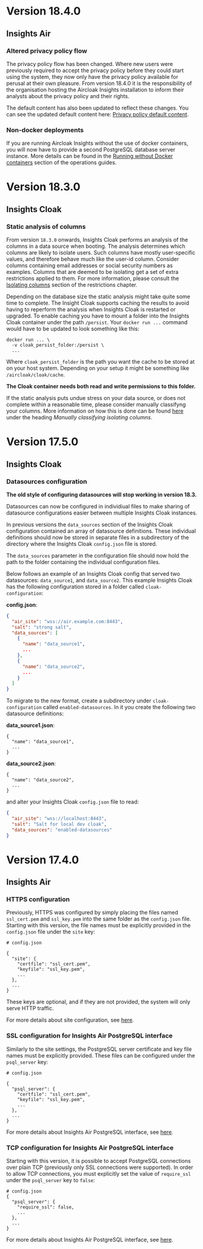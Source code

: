 # Version 18.4.0

## Insights Air

### Altered privacy policy flow

The privacy policy flow has been changed. Where new users were previously required to accept the privacy policy
before they could start using the system, they now only have the privacy policy available for perusal at their
own pleasure. From version 18.4.0 it is the responsibility of the organisation hosting the Aircloak Insights
installation to inform their analysts about the privacy policy and their rights.

The default content has also been updated to reflect these changes. You can see the updated default content here:
[Privacy policy default content](upgrade/1804_privacy_policy.md).

### Non-docker deployments

If you are running Aircloak Insights without the use of docker containers, you will now have to provide a
second PostgreSQL database server instance. More details can be found in the [Running without Docker containers](/ops/configuration.html#running-without-docker-containers)
section of the operations guides.

# Version 18.3.0

## Insights Cloak

### Static analysis of columns

From version `18.3.0` onwards, Insights Cloak performs an analysis of the columns in a data source when booting.
The analysis determines which columns are likely to isolate users.
Such columns have mostly user-specific values, and therefore behave much like the user-id column. Consider columns containing email addresses or social security numbers as examples.
Columns that are deemed to be isolating get a set of extra restrictions applied to them.
For more information, please consult the [Isolating columns](/sql/restrictions.md#isolating-columns)
section of the restrictions chapter.

Depending on the database size the static analysis might take quite some time to complete. The Insight Cloak
supports caching the results to avoid having to reperform the analysis when Insights Cloak is restarted or upgraded.
To enable caching you have to mount a folder into the Insights Cloak container under the path `/persist`.
Your `docker run ...` command would have to be updated to look something like this:

```
docker run ... \
  -v cloak_persist_folder:/persist \
  ...
```

Where `cloak_persist_folder` is the path you want the cache to be stored at on your host system.
Depending on your setup it might be something like `/aircloak/cloak/cache`.

__The Cloak container needs both read and write permissions to this folder.__

If the static analysis puts undue stress on your data source, or does not complete within a reasonable time, please
consider manually classifyng your columns. More information on how this is done can be found
[here](configuration.md#insights-cloak-configuration) under the heading _Manually classifying isolating columns_.

# Version 17.5.0

## Insights Cloak

### Datasources configuration

__The old style of configuring datasources will stop working in version 18.3.__

Datasources can now be configured in individiual files to make sharing of datasource configurations easier
between multiple Insights Cloak instances.

In previous versions the `data_sources` section of the Insights Cloak configuration contained an array of datasource
definitions. These individual definitions should now be stored in separate files in a subdirectory of the
directory where the Insights Cloak `config.json` file is stored.

The `data_sources` parameter in the configuration file should now hold the path to the folder containing the individual
configuration files.

Below follows an example of an Insights Cloak config that served two datasources: `data_source1`, and `data_source2`.
This example Insights Cloak has the following configuration stored in a folder called `cloak-configuration`:

__config.json__:

```json
{
  "air_site": "wss://air.example.com:8443",
  "salt": "strong salt",
  "data_sources": [
    {
      "name": "data_source1",
      ...
    },
    {
      "name": "data_source2",
      ...
    }
  ]
}
```

To migrate to the new format, create a subdirectory under `cloak-configuration` called `enabled-datasources`.
In it you create the following two datasource definitions:


__data_source1.json__:

```
{
  "name": "data_source1",
  ...
}
```

__data_source2.json__:
```
{
  "name": "data_source2",
  ...
}
```

and alter your Insights Cloak `config.json` file to read:

```json
{
  "air_site": "wss://localhost:8443",
  "salt": "Salt for local dev cloak",
  "data_sources": "enabled-datasources"
}
```


# Version 17.4.0

## Insights Air

### HTTPS configuration

Previously, HTTPS was configured by simply placing the files named `ssl_cert.pem` and `ssl_key.pem` into the same folder as the `config.json` file. Starting with this version, the file names must be explicitly provided in the `config.json` file under the `site` key:

```
# config.json

{
  "site": {
    "certfile": "ssl_cert.pem",
    "keyfile": "ssl_key.pem",
    ...
  },
  ...
}
```

These keys are optional, and if they are not provided, the system will only serve HTTP traffic.

For more details about site configuration, see [here](configuration.md#web-site-configuration).

### SSL configuration for Insights Air PostgreSQL interface

Similarly to the site settings, the PostgreSQL server certificate and key file names must be explicitly provided. These files can be configured under the `psql_server` key:

```
# config.json

{
  "psql_server": {
    "certfile": "ssl_cert.pem",
    "keyfile": "ssl_key.pem",
    ...
  },
  ...
}
```

For more details about Insights Air PostgreSQL interface, see [here](configuration.md#insights-air-postgresql-interface-configuration).

### TCP configuration for Insights Air PostgreSQL interface

Starting with this version, it is possible to accept PostgreSQL connections over plain TCP (previously only SSL connections were supported). In order to allow TCP connections, you must explicitly set the value of `require_ssl` under the `psql_server` key to `false`:

```
# config.json
{
  "psql_server": {
    "require_ssl": false,
    ...
  },
  ...
}
```

For more details about Insights Air PostgreSQL interface, see [here](configuration.md#insights-air-postgresql-interface-configuration).

